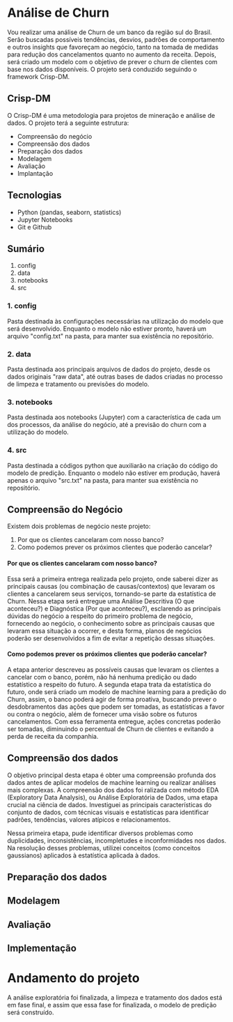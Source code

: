 # Análise de Churn  

Vou realizar uma análise de Churn de um banco da região sul do Brasil. Serão buscadas possíveis tendências, desvios, padrões de comportamento e outros insights que favoreçam ao negócio, tanto na tomada de medidas para redução dos cancelamentos quanto
no aumento da receita. Depois, será criado um modelo com o objetivo de prever o churn de clientes com base nos dados disponíveis. O projeto será conduzido seguindo o framework Crisp-DM. 

## Crisp-DM
O Crisp-DM é uma metodologia para projetos de mineração e análise de dados. O projeto terá a seguinte estrutura: 
* Compreensão do negócio
* Compreensão dos dados
* Preparação dos dados
* Modelagem
* Avaliação
* Implantação

## Tecnologias  
- Python (pandas, seaborn, statistics)  
- Jupyter Notebooks
- Git e Github

## Sumário
1. config
2. data
3. notebooks
4. src

### 1. config
Pasta destinada às configurações necessárias na utilização do modelo que será desenvolvido. Enquanto o modelo não estiver pronto, haverá um arquivo "config.txt" na pasta, para manter sua existência no repositório.
### 2. data
Pasta destinada aos principais arquivos de dados do projeto, desde os dados originais "raw data", até outras bases de dados criadas no processo de limpeza e tratamento ou previsões do modelo.
### 3. notebooks
Pasta destinada aos notebooks (Jupyter) com a característica de cada um dos processos, da análise do negócio, até a previsão do churn com a utilização do modelo.
### 4. src
Pasta destinada a códigos python que auxiliarão na criação do código do modelo de predição. Enquanto o modelo não estiver em produção, haverá apenas o arquivo "src.txt" na pasta, para manter sua existência no repositório.

## Compreensão do Negócio
Existem dois problemas de negócio neste projeto:
1. Por que os clientes cancelaram com nosso banco?
2. Como podemos prever os próximos clientes que poderão cancelar?

#### Por que os clientes cancelaram com nosso banco?
Essa será a primeira entrega realizada pelo projeto, onde saberei dizer as principais causas (ou combinação de causas/contextos) que levaram os clientes a cancelarem seus serviços, tornando-se parte da estatística de Churn. Nessa etapa será entregue uma Análise Descritiva (O que aconteceu?) e Diagnóstica (Por que aconteceu?), esclarendo as principais dúvidas do negócio a respeito do primeiro problema de negócio, fornecendo ao negócio, o conhecimento sobre as principais causas que levaram essa situação a ocorrer, e desta forma, planos de negócios poderão ser desenvolvidos a fim de evitar a repetição dessas situações.

#### Como podemos prever os próximos clientes que poderão cancelar?
A etapa anterior descreveu as possíveis causas que levaram os clientes a cancelar com o banco, porém, não há nenhuma predição ou dado estatístico a respeito do futuro. A segunda etapa trata da estatística do futuro, onde será criado um modelo de machine learning para a predição do Churn, assim, o banco poderá agir de forma proativa, buscando prever o desdobramentos das ações que podem ser tomadas, as estatísticas a favor ou contra o negócio, além de fornecer uma visão sobre os futuros cancelamentos. Com essa ferramenta entregue, ações concretas poderão ser tomadas, diminuindo o percentual de Churn de clientes e evitando a perda de receita da companhia.

## Compreensão dos dados
O objetivo principal desta etapa é obter uma compreensão profunda dos dados antes de aplicar modelos de machine learning ou realizar análises mais complexas.
A compreensão dos dados foi ralizada com método EDA (Exploratory Data Analysis), ou Análise Exploratória de Dados, uma etapa crucial na ciência de dados. Investiguei as principais características do conjunto de dados, com técnicas visuais e estatísticas para identificar padrões, tendências, valores atípicos e relacionamentos. 

Nessa primeira etapa, pude identificar diversos problemas como duplicidades, inconsistências, incompletudes e inconformidades nos dados. Na resolução desses problemas, utilizei conceitos (como conceitos gaussianos) aplicados  à estatística aplicada à dados.

## Preparação dos dados

## Modelagem

## Avaliação

## Implementação

# Andamento do projeto
A análise exploratória foi finalizada, a limpeza e tratamento dos dados está em fase final, e assim que essa fase for finalizada, o modelo de predição será construído.
